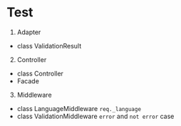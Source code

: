 # Test

1. Adapter
  - class ValidationResult

2. Controller
  - class Controller
  - Facade

3. Middleware
- class LanguageMiddleware
  `req._language`
- class ValidationMiddleware
  `error` and `not error` case
